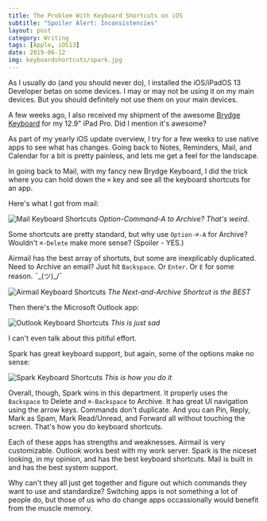 ```yaml
---
title: The Problem With Keyboard Shortcuts on iOS
subtitle: "Spoiler Alert: Inconsistencies"
layout: post
category: Writing
tags: [Apple, iOS13]
date: 2019-06-12
img: keyboardshortcuts/spark.jpg
---
```


As I usually do (and you should never do), I installed the iOS/iPadOS 13 Developer betas on some devices. I may or may not be using it on my main devices. But you should definitely not use them on your main devices.

A few weeks ago, I also received my shipment of the awesome [Brydge Keyboard][brydge] for my 12.9" iPad Pro. Did I mention it's awesome?

As part of my yearly iOS update overview, I try for a few weeks to use native apps to see what has changes. Going back to Notes, Reminders, Mail, and Calendar for a bit is pretty painless, and lets me get a feel for the landscape. 

In going back to Mail, with my fancy new Brydge Keyboard, I did the trick where you can hold down the `⌘` key and see all the keyboard shortcuts for an app.

Here's what I got from mail:

![Mail Keyboard Shortcuts][mailimg]
*Option-Command-A to Archive? That's weird.*

Some shortcuts are pretty standard, but why use `Option-⌘-A` for Archive? Wouldn't `⌘-Delete` make more sense? (Spoiler - YES.)

Airmail has the best array of shortuts, but some are inexplicably duplicated. Need to Archive an email? Just hit `Backspace`. Or `Enter`. Or `E` for some reason.  ¯\_(ツ)_/¯

![Airmail Keyboard Shortcuts][airmailimg]
*The Next-and-Archive Shortcut is the BEST*

Then there's the Microsoft Outlook app:

![Outlook Keyboard Shortcuts][outlookimg]
*This is just sad*

I can't even talk about this pitiful effort.

Spark has great keyboard support, but again, some of the options make no sense:

![Spark Keyboard Shortcuts][sparkimg]
*This is how you do it*

Overall, though, Spark wins in this department. It properly uses the `Backspace` to Delete and `⌘-Backspace` to Archive. It has great UI navigation using the arrow keys. Commands don't duplicate. And you can Pin, Reply, Mark as Spam, Mark Read/Unread, and Forward all without touching the screen. That's how you do keyboard shortcuts.

Each of these apps has strengths and weaknesses. Airmail is very customizable. Outlook works best with my work server. Spark is the niceset looking, in my opinion, and has the best keyboard shortcuts. Mail is built in and has the best system support.

Why can't they all just get together and figure out which commands they want to use and standardize? Switching apps is not something a lot of people do, but those of us who do change apps occassionally would benefit from the muscle memory.

[brydge]: https://www.brydge.com/
[mailimg]: /img/posts/keyboardshortcuts/mail.jpg
[outlookimg]: /img/posts/keyboardshortcuts/outlook.jpg
[airmailimg]: /img/posts/keyboardshortcuts/airmail.jpg
[sparkimg]: /img/posts/keyboardshortcuts/spark.jpg
